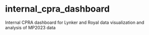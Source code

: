 # internal_cpra_dashboard
Internal CPRA dashboard for Lynker and Royal data visualization and analysis of MP2023 data
